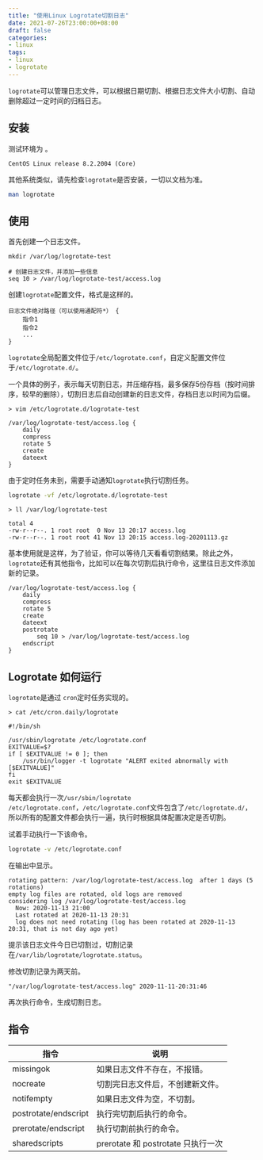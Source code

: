 ```yaml
---
title: "使用Linux Logrotate切割日志"
date: 2021-07-26T23:00:00+08:00
draft: false
categories:
- linux
tags:
- linux
- logrotate
---
```


`logrotate`可以管理日志文件，可以根据日期切割、根据日志文件大小切割、自动删除超过一定时间的归档日志。

## 安装

测试环境为 。

```
CentOS Linux release 8.2.2004 (Core) 
```

其他系统类似，请先检查`logrotate`是否安装，一切以文档为准。

```bash
man logrotate
```

## 使用

首先创建一个日志文件。

```shell
mkdir /var/log/logrotate-test

# 创建日志文件，并添加一些信息
seq 10 > /var/log/logrotate-test/access.log
```

创建`logrotate`配置文件，格式是这样的。

```
日志文件绝对路径（可以使用通配符*） {
	指令1
	指令2
	...
}
```

`logrotate`全局配置文件位于`/etc/logrotate.conf`，自定义配置文件位于`/etc/logrotate.d/`。

一个具体的例子，表示每天切割日志，并压缩存档，最多保存5份存档（按时间排序，较早的删除），切割日志后自动创建新的日志文件，存档日志以时间为后缀。

```shell
> vim /etc/logrotate.d/logrotate-test

/var/log/logrotate-test/access.log {
	daily
	compress
	rotate 5
	create
	dateext
}
```

由于定时任务未到，需要手动通知`logrotate`执行切割任务。

```bash
logrotate -vf /etc/logrotate.d/logrotate-test
```

```
> ll /var/log/logrotate-test

total 4
-rw-r--r--. 1 root root  0 Nov 13 20:17 access.log
-rw-r--r--. 1 root root 41 Nov 13 20:15 access.log-20201113.gz
```

基本使用就是这样，为了验证，你可以等待几天看看切割结果。除此之外，`logrotate`还有其他指令，比如可以在每次切割后执行命令，这里往日志文件添加新的记录。

```
/var/log/logrotate-test/access.log {
	daily
	compress
	rotate 5
	create
	dateext
	postrotate
        seq 10 > /var/log/logrotate-test/access.log
    endscript
}
```

## Logrotate 如何运行

`logrotate`是通过 `cron`定时任务实现的。

```shell
> cat /etc/cron.daily/logrotate

#!/bin/sh

/usr/sbin/logrotate /etc/logrotate.conf
EXITVALUE=$?
if [ $EXITVALUE != 0 ]; then
    /usr/bin/logger -t logrotate "ALERT exited abnormally with [$EXITVALUE]"
fi
exit $EXITVALUE
```

每天都会执行一次`/usr/sbin/logrotate /etc/logrotate.conf`，`/etc/logrotate.conf`文件包含了`/etc/logrotate.d/`，所以所有的配置文件都会执行一遍，执行时根据具体配置决定是否切割。

试着手动执行一下该命令。

```bash
logrotate -v /etc/logrotate.conf
```

在输出中显示。

```
rotating pattern: /var/log/logrotate-test/access.log  after 1 days (5 rotations)
empty log files are rotated, old logs are removed
considering log /var/log/logrotate-test/access.log
  Now: 2020-11-13 21:00
  Last rotated at 2020-11-13 20:31
  log does not need rotating (log has been rotated at 2020-11-13 20:31, that is not day ago yet)
```

提示该日志文件今日已切割过，切割记录在`/var/lib/logrotate/logrotate.status`。

修改切割记录为两天前。

```
"/var/log/logrotate-test/access.log" 2020-11-11-20:31:46
```

再次执行命令，生成切割日志。

## 指令

| 指令                 | 说明                               |
| -------------------- | ---------------------------------- |
| missingok            | 如果日志文件不存在，不报错。       |
| nocreate             | 切割完日志文件后，不创建新文件。   |
| notifempty           | 如果日志文件为空，不切割。         |
| postrotate/endscript | 执行完切割后执行的命令。           |
| prerotate/endscript  | 执行切割前执行的命令。             |
| sharedscripts        | prerotate 和 postrotate 只执行一次 |


